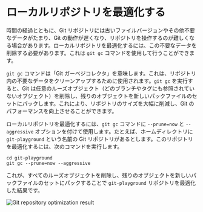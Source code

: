 # ローカルリポジトリを最適化する

時間の経過とともに、Git リポジトリには古いファイルバージョンやその他不要なデータがたまり、Git の動作が遅くなり、リポジトリを操作するのが難しくなる場合があります。ローカルリポジトリを最適化するには、この不要なデータを削除する必要があります。これは `git gc` コマンドを使用して行うことができます。

`git gc` コマンドは「Git ガーベジコレクタ」を意味します。これは、リポジトリ内の不要なデータをクリーンアップするために使用されます。`git gc` を実行すると、Git は任意のルーズオブジェクト（どのブランチやタグにも参照されていないオブジェクト）を削除し、残りのオブジェクトを新しいパックファイルのセットにパックします。これにより、リポジトリのサイズを大幅に削減し、Git のパフォーマンスを向上させることができます。

ローカルリポジトリを最適化するには、`git gc` コマンドに `--prune=now` と `--aggressive` オプションを付けて使用します。たとえば、ホームディレクトリに `git-playground` という名前の Git リポジトリがあるとします。このリポジトリを最適化するには、次のコマンドを実行します。

```shell
cd git-playground
git gc --prune=now --aggressive
```

これが、すべてのルーズオブジェクトを削除し、残りのオブジェクトを新しいパックファイルのセットにパックすることで `git-playground` リポジトリを最適化した結果です。

![Git repository optimization result](../assets/challenge-optimize-repository-step1-1.png)
